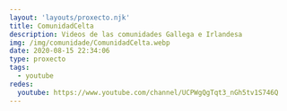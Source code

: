 ```yaml
---
layout: 'layouts/proxecto.njk'
title: ComunidadCelta
description: Videos de las comunidades Gallega e Irlandesa
img: /img/comunidade/ComunidadCelta.webp
date: 2020-08-15 22:34:06
type: proxecto
tags:
  - youtube
redes:
  youtube: https://www.youtube.com/channel/UCPWgQgTqt3_nGh5tv1S746Q
---
```

